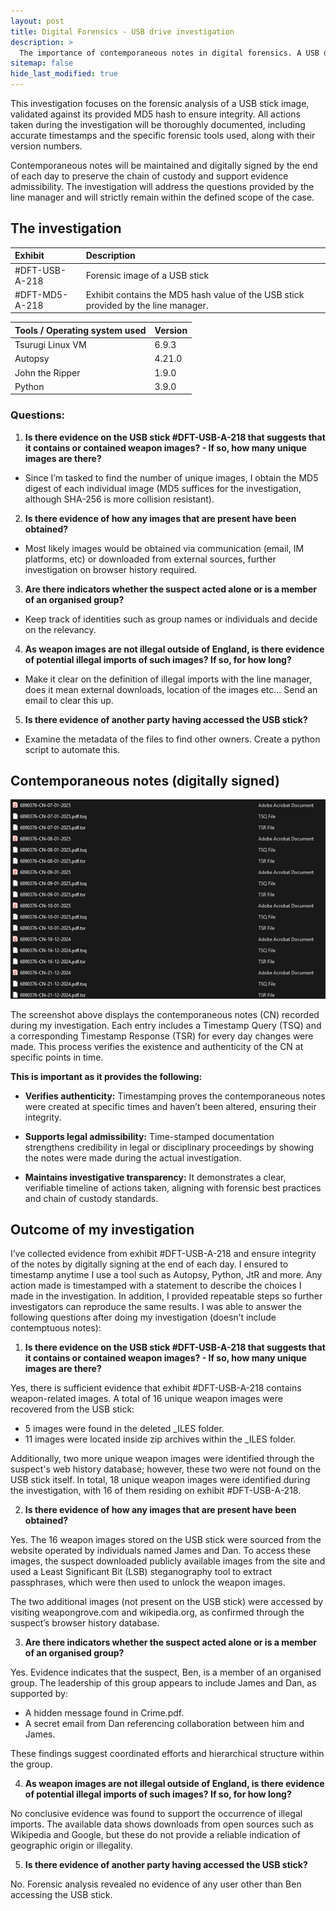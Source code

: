 ```yaml
---
layout: post
title: Digital Forensics - USB drive investigation
description: >
  The importance of contemporaneous notes in digital forensics. A USB drive investigation answering questions from a Line Manager. 
sitemap: false
hide_last_modified: true
---
```


This investigation focuses on the forensic analysis of a USB stick image, validated against its provided MD5 hash to ensure integrity. All actions taken during the investigation will be thoroughly documented, including accurate timestamps and the specific forensic tools used, along with their version numbers.

Contemporaneous notes will be maintained and digitally signed by the end of each day to preserve the chain of custody and support evidence admissibility. The investigation will address the questions provided by the line manager and will strictly remain within the defined scope of the case.

## The investigation

| Exhibit        | Description|
|:---------------|:-----------|
| #DFT-USB-A-218 |Forensic image of a USB stick |
| #DFT-MD5-A-218 |Exhibit contains the MD5 hash value of the USB stick provided by the line manager.|

| Tools / Operating system used | Version|
|:---------------|:-----------|
|Tsurugi Linux VM|6.9.3|
|Autopsy|4.21.0|
|John the Ripper|1.9.0 |
|Python|3.9.0 |

### Questions: 
1.	**Is there evidence on the USB stick #DFT-USB-A-218 that suggests that it contains or contained weapon images? - If so, how many unique images are there?** 
-	Since I’m tasked to find the number of unique images, I obtain the MD5 digest of each individual image (MD5 suffices for the investigation, although SHA-256 is more collision resistant).
2.	**Is there evidence of how any images that are present have been obtained?** 
-	Most likely images would be obtained via communication (email, IM platforms, etc) or downloaded from external sources, further investigation on browser history required.
3.	**Are there indicators whether the suspect acted alone or is a member of an organised group?** 
-	Keep track of identities such as group names or individuals and decide on the relevancy. 

4.	**As weapon images are not illegal outside of England, is there evidence of potential illegal imports of such images? If so, for how long?** 
-	Make it clear on the definition of illegal imports with the line manager, does it mean external downloads, location of the images etc... Send an email to clear this up.
5.	**Is there evidence of another party having accessed the USB stick?**
-	Examine the metadata of the files to find other owners. Create a python script to automate this.

## Contemporaneous notes (digitally signed)
![800x400](/assets/img/blog/df-cn-proof.png "CN-proof")

The screenshot above displays the contemporaneous notes (CN) recorded during my investigation. Each entry includes a Timestamp Query (TSQ) and a corresponding Timestamp Response (TSR) for every day changes were made. This process verifies the existence and authenticity of the CN at specific points in time.

**This is important as it provides the following:**

- **Verifies authenticity:** Timestamping proves the contemporaneous notes were created at specific times and haven’t been altered, ensuring their integrity.

- **Supports legal admissibility:** Time-stamped documentation strengthens credibility in legal or disciplinary proceedings by showing the notes were made during the actual investigation.

- **Maintains investigative transparency:** It demonstrates a clear, verifiable timeline of actions taken, aligning with forensic best practices and chain of custody standards.


## Outcome of my investigation
I’ve collected evidence from exhibit #DFT-USB-A-218 and ensure integrity of the notes by digitally signing at the end of each day. I ensured to timestamp anytime I use a tool such as Autopsy, Python, JtR and more. Any action made is timestamped with a statement to describe the choices I made in the investigation. In addition, I provided repeatable steps so further investigators can reproduce the same results. I was able to answer the following questions after doing my investigation (doesn’t include contemptuous notes):

1.	**Is there evidence on the USB stick #DFT-USB-A-218 that suggests that it contains or contained weapon images? - If so, how many unique images are there?**

Yes, there is sufficient evidence that exhibit #DFT-USB-A-218 contains weapon-related images. A total of 16 unique weapon images were recovered from the USB stick:

-	5 images were found in the deleted _ILES folder.
-	11 images were located inside zip archives within the _ILES folder.

Additionally, two more unique weapon images were identified through the suspect's web history database; however, these two were not found on the USB stick itself. In total, 18 unique weapon images were identified during the investigation, with 16 of them residing on exhibit #DFT-USB-A-218.

2.	**Is there evidence of how any images that are present have been obtained?**

Yes. The 16 weapon images stored on the USB stick were sourced from the website operated by individuals named James and Dan. To access these images, the suspect downloaded publicly available images from the site and used a Least Significant Bit (LSB) steganography tool to extract passphrases, which were then used to unlock the weapon images.

The two additional images (not present on the USB stick) were accessed by visiting weapongrove.com and wikipedia.org, as confirmed through the suspect’s browser history database.

3.	**Are there indicators whether the suspect acted alone or is a member of an organised group?**

Yes. Evidence indicates that the suspect, Ben, is a member of an organised group. The leadership of this group appears to include James and Dan, as supported by:

-	A hidden message found in Crime.pdf.
-	A secret email from Dan referencing collaboration between him and James.

These findings suggest coordinated efforts and hierarchical structure within the group.

4.	**As weapon images are not illegal outside of England, is there evidence of potential illegal imports of such images? If so, for how long?** 

No conclusive evidence was found to support the occurrence of illegal imports. The available data shows downloads from open sources such as Wikipedia and Google, but these do not provide a reliable indication of geographic origin or illegality.

5.	**Is there evidence of another party having accessed the USB stick?**

No. Forensic analysis revealed no evidence of any user other than Ben accessing the USB stick.
